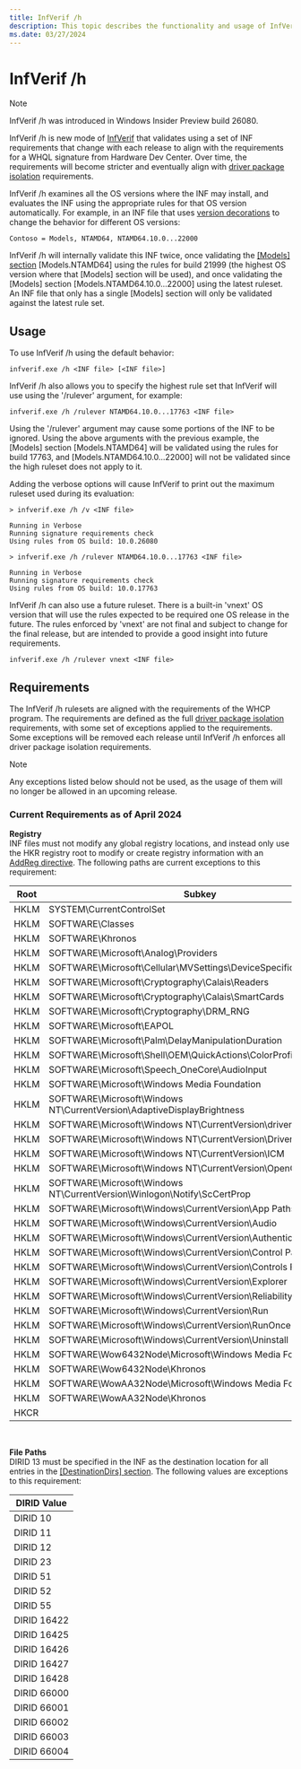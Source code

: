 ```yaml
---
title: InfVerif /h
description: This topic describes the functionality and usage of InfVerif with '/h' mode.
ms.date: 03/27/2024
---
```


# InfVerif /h
> [!NOTE]
InfVerif /h was introduced in Windows Insider Preview build 26080.

InfVerif /h is new mode of [InfVerif](infverif.md) that validates using a set of INF requirements that change with each release to align with the requirements for a WHQL signature from Hardware Dev Center. Over time, the requirements will become stricter and eventually align with [driver package isolation](../develop/driver-isolation.md) requirements.

InfVerif /h examines all the OS versions where the INF may install, and evaluates the INF using the appropriate rules for that OS version automatically. For example, in an INF file that uses [version decorations](../install/inf-manufacturer-section.md) to change the behavior for different OS versions:

```inf
Contoso = Models, NTAMD64, NTAMD64.10.0...22000
```

InfVerif /h will internally validate this INF twice, once validating the [[Models] section](../install/inf-models-section.md) [Models.NTAMD64] using the rules for build 21999 (the highest OS version where that [Models] section will be used), and once validating the [Models] section [Models.NTAMD64.10.0...22000] using the latest ruleset. An INF file that only has a single [Models] section will only be validated against the latest rule set.


## Usage
To use InfVerif /h using the default behavior:
```command
infverif.exe /h <INF file> [<INF file>]
```

InfVerif /h also allows you to specify the highest rule set that InfVerif will use using the '/rulever' argument, for example:

```command
infverif.exe /h /rulever NTAMD64.10.0...17763 <INF file>
```

Using the '/rulever' argument may cause some portions of the INF to be ignored. Using the above arguments with the previous example, the [Models] section [Models.NTAMD64] will be validated using the rules for build 17763, and [Models.NTAMD64.10.0...22000] will not be validated since the high ruleset does not apply to it.

Adding the verbose options will cause InfVerif to print out the maximum ruleset used during its evaluation:

```command
> infverif.exe /h /v <INF file>

Running in Verbose
Running signature requirements check
Using rules from OS build: 10.0.26080

> infverif.exe /h /rulever NTAMD64.10.0...17763 <INF file>

Running in Verbose
Running signature requirements check
Using rules from OS build: 10.0.17763
```

InfVerif /h can also use a future ruleset. There is a built-in 'vnext' OS version that will use the rules expected to be required one OS release in the future. The rules enforced by 'vnext' are not final and subject to change for the final release, but are intended to provide a good insight into future requirements.

```command
infverif.exe /h /rulever vnext <INF file>
```

## Requirements
The InfVerif /h rulesets are aligned with the requirements of the WHCP program. The requirements are defined as the full [driver package isolation](../develop/driver-isolation.md) requirements, with some set of exceptions applied to the requirements. Some exceptions will be removed each release until InfVerif /h enforces all driver package isolation requirements.

> [!NOTE]
Any exceptions listed below should not be used, as the usage of them will no longer be allowed in an upcoming release.

### Current Requirements as of April 2024

**Registry**
<br/>INF files must not modify any global registry locations, and instead only use the HKR registry root to modify or create registry information with an [AddReg directive](../install/inf-addreg-directive.md). The following paths are current exceptions to this requirement:

| Root | Subkey |
|------|--------|
|HKLM|SYSTEM\CurrentControlSet|
|HKLM|SOFTWARE\Classes|
|HKLM|SOFTWARE\Khronos|
|HKLM|SOFTWARE\Microsoft\Analog\Providers|
|HKLM|SOFTWARE\Microsoft\Cellular\MVSettings\DeviceSpecific\CellUX|
|HKLM|SOFTWARE\Microsoft\Cryptography\Calais\Readers|
|HKLM|SOFTWARE\Microsoft\Cryptography\Calais\SmartCards|
|HKLM|SOFTWARE\Microsoft\Cryptography\DRM_RNG|
|HKLM|SOFTWARE\Microsoft\EAPOL|
|HKLM|SOFTWARE\Microsoft\Palm\DelayManipulationDuration|
|HKLM|SOFTWARE\Microsoft\Shell\OEM\QuickActions\ColorProfileQuickAction|
|HKLM|SOFTWARE\Microsoft\Speech_OneCore\AudioInput|
|HKLM|SOFTWARE\Microsoft\Windows Media Foundation|
|HKLM|SOFTWARE\Microsoft\Windows NT\CurrentVersion\AdaptiveDisplayBrightness|
|HKLM|SOFTWARE\Microsoft\Windows NT\CurrentVersion\drivers.desc|
|HKLM|SOFTWARE\Microsoft\Windows NT\CurrentVersion\Drivers32|
|HKLM|SOFTWARE\Microsoft\Windows NT\CurrentVersion\ICM|
|HKLM|SOFTWARE\Microsoft\Windows NT\CurrentVersion\OpenGlDrivers|
|HKLM|SOFTWARE\Microsoft\Windows NT\CurrentVersion\Winlogon\Notify\ScCertProp|
|HKLM|SOFTWARE\Microsoft\Windows\CurrentVersion\App Paths|
|HKLM|SOFTWARE\Microsoft\Windows\CurrentVersion\Audio|
|HKLM|SOFTWARE\Microsoft\Windows\CurrentVersion\Authentication|
|HKLM|SOFTWARE\Microsoft\Windows\CurrentVersion\Control Panel|
|HKLM|SOFTWARE\Microsoft\Windows\CurrentVersion\Controls Folder|
|HKLM|SOFTWARE\Microsoft\Windows\CurrentVersion\Explorer|
|HKLM|SOFTWARE\Microsoft\Windows\CurrentVersion\Reliability\UserDefined|
|HKLM|SOFTWARE\Microsoft\Windows\CurrentVersion\Run|
|HKLM|SOFTWARE\Microsoft\Windows\CurrentVersion\RunOnce|
|HKLM|SOFTWARE\Microsoft\Windows\CurrentVersion\Uninstall|
|HKLM|SOFTWARE\Wow6432Node\Microsoft\Windows Media Foundation|
|HKLM|SOFTWARE\Wow6432Node\Khronos|
|HKLM|SOFTWARE\WowAA32Node\Microsoft\Windows Media Foundation|
|HKLM|SOFTWARE\WowAA32Node\Khronos|
|HKCR||

<br/>

**File Paths**
<br/>DIRID 13 must be specified in the INF as the destination location for all entries in the [[DestinationDirs] section](../install/inf-destinationdirs-section.md). The following values are exceptions to this requirement:

|DIRID Value|
|-----------|
|DIRID 10|
|DIRID 11|
|DIRID 12|
|DIRID 23|
|DIRID 51|
|DIRID 52|
|DIRID 55|
|DIRID 16422|
|DIRID 16425|
|DIRID 16426|
|DIRID 16427|
|DIRID 16428|
|DIRID 66000|
|DIRID 66001|
|DIRID 66002|
|DIRID 66003|
|DIRID 66004|
